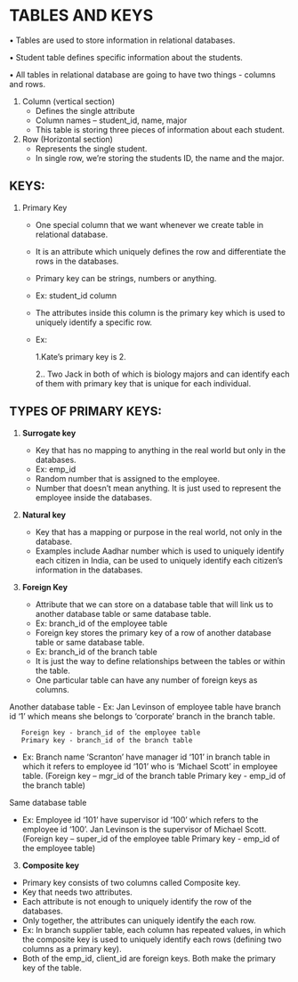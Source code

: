 # TABLES AND KEYS
•	Tables are used to store information in relational databases.

•	Student table defines specific information about the students.

•	All tables in relational database are going to have two things - columns and rows.

1.	Column (vertical section) 
     - Defines the single attribute
     - Column names – student_id, name, major
     - This table is storing three pieces of information about each student.
2.	Row (Horizontal section) 
     - Represents the single student.
     - In single row, we’re storing the students ID, the name and the major.

## KEYS:

1.	Primary Key

     - One special column that we want whenever we create table in relational database.
     - It is an attribute which uniquely defines the row and differentiate the rows in the databases.
     - Primary key can be strings, numbers or anything.
     - Ex: student_id column 
     - The attributes inside this column is the primary key which is used to uniquely identify a specific row.
     - Ex: 

        1.Kate’s primary key is 2.

       2.. Two Jack in both of which is biology majors and can identify each of them with primary key that is unique for each individual.

## TYPES OF PRIMARY KEYS:
1.	**Surrogate key**
     - 	Key that has no mapping to anything in the real world but only in the databases.
     - Ex: emp_id
     - Random number that is assigned to the employee.
     - Number that doesn’t mean anything. It is just used to represent the employee inside the databases.

2.	**Natural key**
     - Key that has a mapping or purpose in the real world, not only in the database.
     - Examples include Aadhar number which is used to uniquely identify each citizen in India, can be used to uniquely identify each citizen’s information in the databases.

3. **Foreign Key**
 
 
    - Attribute that we can store on a database table that will link us to another database table or same database table.
    - Ex: branch_id of the employee table
    - Foreign key stores the primary key of a row of another database table or same database table.
    - Ex: branch_id of the branch table
    - It is just the way to define relationships between the tables or within the table.
    - One particular table can have any number of foreign keys as columns.

Another database table
    - Ex: Jan Levinson of employee table have branch id ‘1’ which means she belongs to ‘corporate’ branch in the branch table.

       Foreign key - branch_id of the employee table
       Primary key - branch_id of the branch table

   - Ex: Branch name ‘Scranton’ have manager id ‘101’ in branch table in which it refers to employee id ‘101’ who is ‘Michael Scott’ in employee table.
(Foreign key – mgr_id of the branch table
  Primary key - emp_id of the branch table)



Same database table

 - Ex: Employee id ‘101’ have supervisor id ‘100’ which refers to the employee id ‘100’. Jan Levinson is the supervisor of Michael Scott.
(Foreign key – super_id of the employee table
Primary key - emp_id of the employee table)

3.	 **Composite key**
 
 - 	Primary key consists of two columns called Composite key.
 -  Key that needs two attributes.
 -  Each attribute is not enough to uniquely identify the row of the databases.
 - Only together, the attributes can uniquely identify the each row.
 - Ex: In branch supplier table, each column has repeated values, in which the composite key is used to uniquely identify each rows (defining two columns as a primary key).
- Both of the emp_id, client_id are foreign keys. Both make the primary key of the table.
